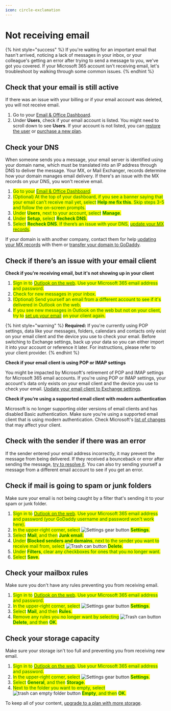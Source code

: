 ```yaml
---
icon: circle-exclamation
---
```


# Not receiving email

{% hint style="success" %}
If you're waiting for an important email that hasn't arrived, noticing a lack of messages in your inbox, or your colleague's getting an error after trying to send a message to you, we've got you covered. If your Microsoft 365 account isn't receiving email, let's troubleshoot by walking through some common issues.
{% endhint %}

## Check that your email is still active

If there was an issue with your billing or if your email account was deleted, you will not receive email.

1. Go to your [Email & Office Dashboard](https://www.godaddy.com/en-in/help/access-my-email-office-dashboard-26409).
2. Under **Users**, check if your email account is listed. You might need to scroll down to see **Users**. If your account is not listed, you can [restore the user](https://www.godaddy.com/en-in/help/restore-microsoft-365-user-email-accounts-40160) or [purchase a new plan](https://godaddy.com/email).



## Check your DNS

When someone sends you a message, your email server is identified using your domain name, which must be translated into an IP address through DNS to deliver the message. Your MX, or Mail Exchanger, records determine how your domain manages email delivery. If there's an issue with the MX records on your DNS, you won't receive email.

1. <mark style="color:green;">Go to your</mark> [<mark style="color:green;">Email & Office Dashboard</mark>](https://www.godaddy.com/en-in/help/access-my-email-office-dashboard-26409)<mark style="color:green;">.</mark>
2. <mark style="color:green;">(Optional) At the top of your dashboard, if you see a banner saying that your email can't receive mail yet, select</mark> <mark style="color:green;"></mark><mark style="color:green;">**Help me fix this**</mark><mark style="color:green;">. Skip steps 3-5 and follow the on-screen prompts.</mark>
3. <mark style="color:green;">Under</mark> <mark style="color:green;"></mark><mark style="color:green;">**Users**</mark><mark style="color:green;">, next to your account, select</mark> <mark style="color:green;"></mark><mark style="color:green;">**Manage**</mark><mark style="color:green;">.</mark>
4. <mark style="color:green;">Under</mark> <mark style="color:green;"></mark><mark style="color:green;">**Setup**</mark><mark style="color:green;">, select</mark> <mark style="color:green;"></mark><mark style="color:green;">**Recheck DNS**</mark><mark style="color:green;">.</mark>
5. <mark style="color:green;">Select</mark> <mark style="color:green;"></mark><mark style="color:green;">**Recheck DNS**</mark><mark style="color:green;">. If there’s an issue with your DNS,</mark> [<mark style="color:green;">update your MX records</mark>](https://www.godaddy.com/en-in/help/edit-an-mx-record-19235)<mark style="color:green;">.</mark>

If your domain is with another company, contact them for help [updating your MX records](https://www.godaddy.com/en-in/help/set-mail-destination-for-my-domain-at-another-company-9216) with them or [transfer your domain to GoDaddy](https://www.godaddy.com/en-in/help/transfer-my-domain-to-godaddy-1592).



## Check if there’s an issue with your email client

**Check if you're receiving email, but it's not showing up in your client**

1. <mark style="color:green;">Sign in to</mark> [<mark style="color:green;">Outlook on the web</mark>](https://outlook.office.com/mail/inbox)<mark style="color:green;">. Use your Microsoft 365 email address and password.</mark>
2. <mark style="color:green;">Check for new messages in your inbox.</mark>
3. <mark style="color:green;">(Optional) Send yourself an email from a different account to see if it's delivered in Outlook on the web.</mark>
4. <mark style="color:green;">If you see new messages in Outlook on the web but not on your client, try to</mark> [<mark style="color:green;">set up your email</mark>](https://www.godaddy.com/en-in/help/update-my-email-settings-to-exchange-32395) <mark style="color:green;">on your client again.</mark>

{% hint style="warning" %}
&#x20;**Required:** If you're currently using POP settings, data like your messages, folders, calendars and contacts only exist on your email client and the device you use to check your email. Before switching to Exchange settings, back up your data so you can either import it into your account or reference it later. For instructions, please refer to your client provider.
{% endhint %}

**Check if your email client is using POP or IMAP settings**

You might be impacted by Microsoft's retirement of POP and IMAP settings for Microsoft 365 email accounts. If you're using POP or IMAP settings, your account's data only exists on your email client and the device you use to check your email. [Update your email client to Exchange settings](https://productivity.godaddy.com/app/basicauthupdate/#/).

**Check if you’re using a supported email client with modern authentication**

Microsoft is no longer supporting older versions of email clients and has disabled Basic authentication. Make sure you're using a supported email client that is using modern authentication. Check Microsoft's [list of changes](https://learn.microsoft.com/en-us/deployoffice/endofsupport/microsoft-365-services-connectivity) that may affect your client.



## Check with the sender if there was an error

If the sender entered your email address incorrectly, it may prevent the message from being delivered. If they received a bounceback or error after sending the message, [try to resolve it](https://www.godaddy.com/en-in/help/what-does-my-email-bounce-mean-3568). You can also try sending yourself a message from a different email account to see if you get an error.



## Check if mail is going to spam or junk folders

Make sure your email is not being caught by a filter that's sending it to your spam or junk folder.

1. <mark style="color:green;">Sign in to</mark> [<mark style="color:green;">Outlook on the web</mark>](https://outlook.office.com/mail/inbox)<mark style="color:green;">. Use your Microsoft 365 email address and password (your GoDaddy username and password won't work here).</mark>
2. <mark style="color:green;">In the upper-right corner, select</mark> ![Settings gear button](https://images.ctfassets.net/7y9uzj0z4srt/5rWTJR2201WXR1lF0cUuZ8/289aeeb7ae5fbc1ab0db6ad150f589bd/image-article-2863-01.png) <mark style="color:green;">**Settings**</mark><mark style="color:green;">.</mark>
3. <mark style="color:green;">Select</mark> <mark style="color:green;"></mark><mark style="color:green;">**Mail**</mark><mark style="color:green;">, and then</mark> <mark style="color:green;"></mark><mark style="color:green;">**Junk email**</mark><mark style="color:green;">.</mark>
4. <mark style="color:green;">Under</mark> <mark style="color:green;"></mark><mark style="color:green;">**Blocked senders and domains**</mark><mark style="color:green;">, next to the sender you want to receive mail from, select</mark> ![Trash can button](https://images.ctfassets.net/7y9uzj0z4srt/1Sc15uOezDR8ycJTMinVNk/c81532af4758a63eaed13b4e82558300/image-article-2863-02.png) <mark style="color:green;">**Delete**</mark><mark style="color:green;">.</mark>
5. <mark style="color:green;">Under</mark> <mark style="color:green;"></mark><mark style="color:green;">**Filters**</mark><mark style="color:green;">, clear any checkboxes for ones that you no longer want.</mark>
6. <mark style="color:green;">Select</mark> <mark style="color:green;"></mark><mark style="color:green;">**Save**</mark><mark style="color:green;">.</mark>



## Check your mailbox rules

Make sure you don't have any rules preventing you from receiving email.

1. <mark style="color:green;">Sign in to</mark> [<mark style="color:green;">Outlook on the web</mark>](https://outlook.office.com/mail/inbox)<mark style="color:green;">. Use your Microsoft 365 email address and password.</mark>
2. <mark style="color:green;">In the upper-right corner, select</mark> ![Settings gear button](https://images.ctfassets.net/7y9uzj0z4srt/5rWTJR2201WXR1lF0cUuZ8/289aeeb7ae5fbc1ab0db6ad150f589bd/image-article-2863-01.png) <mark style="color:green;">**Settings**</mark><mark style="color:green;">.</mark>
3. <mark style="color:green;">Select</mark> <mark style="color:green;"></mark><mark style="color:green;">**Mail**</mark><mark style="color:green;">, and then</mark> <mark style="color:green;"></mark><mark style="color:green;">**Rules**</mark><mark style="color:green;">.</mark>
4. <mark style="color:green;">Remove any rules you no longer want by selecting</mark> ![Trash can button](https://images.ctfassets.net/7y9uzj0z4srt/1Sc15uOezDR8ycJTMinVNk/c81532af4758a63eaed13b4e82558300/image-article-2863-02.png) <mark style="color:green;">**Delete**</mark><mark style="color:green;">, and then</mark> <mark style="color:green;"></mark><mark style="color:green;">**OK**</mark><mark style="color:green;">.</mark>



## Check your storage capacity

Make sure your storage isn't too full and preventing you from receiving new email.

1. <mark style="color:green;">Sign in to</mark> [<mark style="color:green;">Outlook on the web</mark>](https://outlook.office.com/mail/inbox)<mark style="color:green;">. Use your Microsoft 365 email address and password.</mark>
2. <mark style="color:green;">In the upper-right corner, select</mark> ![Settings gear button](https://images.ctfassets.net/7y9uzj0z4srt/5rWTJR2201WXR1lF0cUuZ8/289aeeb7ae5fbc1ab0db6ad150f589bd/image-article-2863-01.png) <mark style="color:green;">**Settings**</mark><mark style="color:green;">.</mark>
3. <mark style="color:green;">Select</mark> <mark style="color:green;"></mark><mark style="color:green;">**General**</mark><mark style="color:green;">, and then</mark> <mark style="color:green;"></mark><mark style="color:green;">**Storage**</mark><mark style="color:green;">.</mark>
4. <mark style="color:green;">Next to the folder you want to empty, select</mark> ![trash can empty folder button](https://images.ctfassets.net/7y9uzj0z4srt/73vXPcpZQBNx6tDj5KaYjJ/cf830791ada72c29797c13f6ce821a4a/image-article-2863-03.png) <mark style="color:green;">**Empty**</mark><mark style="color:green;">, and then</mark> <mark style="color:green;"></mark><mark style="color:green;">**OK**</mark><mark style="color:green;">.</mark>

To keep all of your content, [upgrade to a plan with more storage](https://www.godaddy.com/en-in/help/upgrade-my-email-plan-32048).







